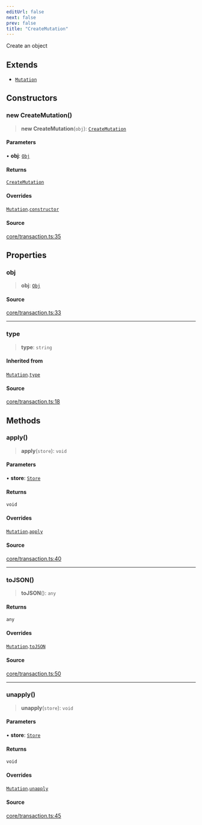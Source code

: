 ```yaml
---
editUrl: false
next: false
prev: false
title: "CreateMutation"
---
```


Create an object

## Extends

- [`Mutation`](/api-core/classes/mutation/)

## Constructors

### new CreateMutation()

> **new CreateMutation**(`obj`): [`CreateMutation`](/api-core/classes/createmutation/)

#### Parameters

• **obj**: [`Obj`](/api-core/classes/obj/)

#### Returns

[`CreateMutation`](/api-core/classes/createmutation/)

#### Overrides

[`Mutation`](/api-core/classes/mutation/).[`constructor`](/api-core/classes/mutation/#constructors)

#### Source

[core/transaction.ts:35](https://github.com/dgmjs/dgmjs/blob/main/packages/core/src/core/transaction.ts#L35)

## Properties

### obj

> **obj**: [`Obj`](/api-core/classes/obj/)

#### Source

[core/transaction.ts:33](https://github.com/dgmjs/dgmjs/blob/main/packages/core/src/core/transaction.ts#L33)

***

### type

> **type**: `string`

#### Inherited from

[`Mutation`](/api-core/classes/mutation/).[`type`](/api-core/classes/mutation/#type)

#### Source

[core/transaction.ts:18](https://github.com/dgmjs/dgmjs/blob/main/packages/core/src/core/transaction.ts#L18)

## Methods

### apply()

> **apply**(`store`): `void`

#### Parameters

• **store**: [`Store`](/api-core/classes/store/)

#### Returns

`void`

#### Overrides

[`Mutation`](/api-core/classes/mutation/).[`apply`](/api-core/classes/mutation/#apply)

#### Source

[core/transaction.ts:40](https://github.com/dgmjs/dgmjs/blob/main/packages/core/src/core/transaction.ts#L40)

***

### toJSON()

> **toJSON**(): `any`

#### Returns

`any`

#### Overrides

[`Mutation`](/api-core/classes/mutation/).[`toJSON`](/api-core/classes/mutation/#tojson)

#### Source

[core/transaction.ts:50](https://github.com/dgmjs/dgmjs/blob/main/packages/core/src/core/transaction.ts#L50)

***

### unapply()

> **unapply**(`store`): `void`

#### Parameters

• **store**: [`Store`](/api-core/classes/store/)

#### Returns

`void`

#### Overrides

[`Mutation`](/api-core/classes/mutation/).[`unapply`](/api-core/classes/mutation/#unapply)

#### Source

[core/transaction.ts:45](https://github.com/dgmjs/dgmjs/blob/main/packages/core/src/core/transaction.ts#L45)
